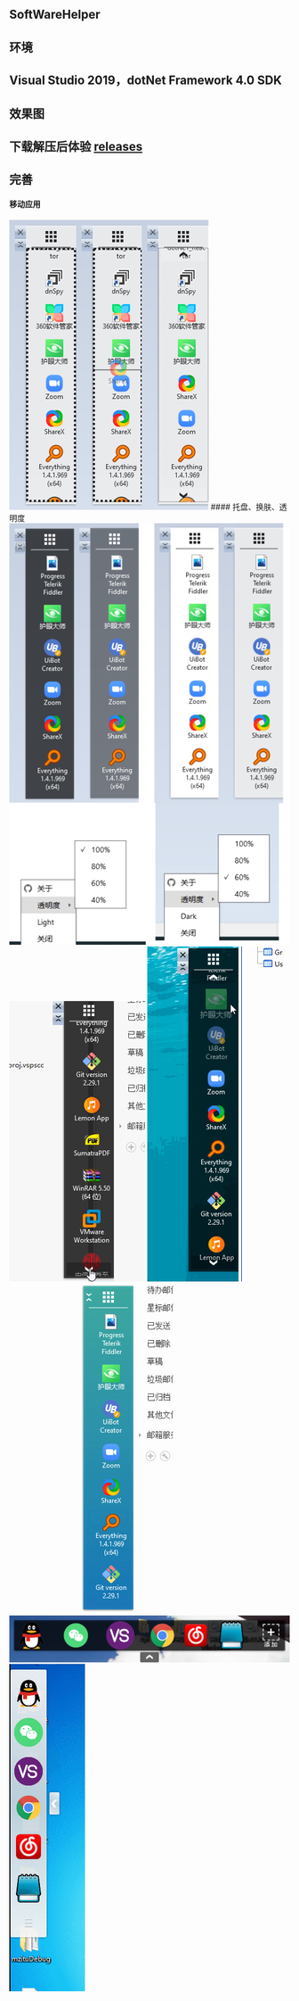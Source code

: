 ## SoftWareHelper
## 环境

## Visual Studio 2019，dotNet Framework 4.0 SDK
 
 
 
## __效果图__ 



## **下载解压后体验 [releases](https://github.com/yanjinhuagood/SoftWareHelper/releases/)**   






## __完善__  
#### 移动应用
<img src="/Images/drag.png"/>
#### 托盘、换肤、透明度
<img src="/Images/original.png"/>
<img src="/Images/MheelGif.gif"/>
<img src="/Images/GIFNew.gif"/>
<img src="/Images/GIFMini.gif"/>
<img src="/Images/2.png"/>
<img src="/Images/gif.gif"/>
